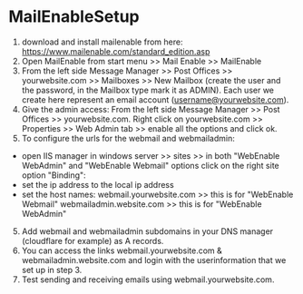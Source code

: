 # MailEnableSetup
1. download and install mailenable from here: https://www.mailenable.com/standard_edition.asp
2. Open MailEnable from start menu >> Mail Enable >> MailEnable
3. From the left side Message Manager >> Post Offices >> yourwebsite.com >> Mailboxes >> New Mailbox (create the user and the password, in the Mailbox type mark it as ADMIN). Each user we create here represent an email account (username@yourwebsite.com).
4. Give the admin access:
From the left side Message Manager >> Post Offices >> yourwebsite.com. Right click on yourwebsite.com >> Properties >> Web Admin tab >> enable all the options and click ok.
4. To configure the urls for the webmail and webmailadmin:
- open IIS manager in windows server >> sites >> in both "WebEnable WebAdmin" and "WebEnable Webmail" options click on the right site option "Binding":
- set the ip address to the local ip address
- set the host names:
webmail.yourwebsite.com >> this is for "WebEnable Webmail"
webmailadmin.website.com >> this is for "WebEnable WebAdmin"
5. Add webmail and webmailadmin subdomains in your DNS manager (cloudflare for example) as A records.
6. You can access the links webmail.yourwebsite.com & webmailadmin.website.com and login with the userinformation that we set up in step 3.
7. Test sending and receiving emails using webmail.yourwebsite.com.
